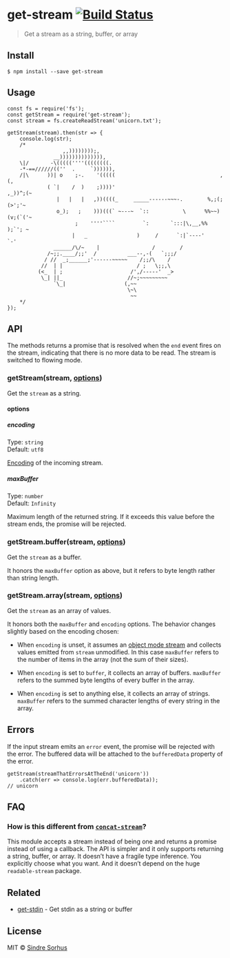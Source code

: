 get-stream [![Build Status](https://travis-ci.org/sindresorhus/get-stream.svg?branch=master)](https://travis-ci.org/sindresorhus/get-stream)
============================================================================================================================================

> Get a stream as a string, buffer, or array

Install
-------

    $ npm install --save get-stream

Usage
-----

    const fs = require('fs');
    const getStream = require('get-stream');
    const stream = fs.createReadStream('unicorn.txt');

    getStream(stream).then(str => {
        console.log(str);
        /*
                      ,,))))))));,
                   __)))))))))))))),
        \|/       -\(((((''''((((((((.
        -*-==//////((''  .     `)))))),
        /|\      ))| o    ;-.    '(((((                                  ,(,
                 ( `|    /  )    ;))))'                               ,_))^;(~
                    |   |   |   ,))((((_     _____------~~~-.        %,;(;(>';'~
                    o_);   ;    )))(((` ~---~  `::           \      %%~~)(v;(`('~
                          ;    ''''````         `:       `:::|\,__,%%    );`'; ~
                         |   _                )     /      `:|`----'     `-'
                   ______/\/~    |                 /        /
                 /~;;.____/;;'  /          ___--,-(   `;;;/
                / //  _;______;'------~~~~~    /;;/\    /
               //  | |                        / ;   \;;,\
              (<_  | ;                      /',/-----'  _>
               \_| ||_                     //~;~~~~~~~~~
                   `\_|                   (,~~
                                           \~\
                                            ~~
        */
    });

API
---

The methods returns a promise that is resolved when the `end` event fires on the stream, indicating that there is no more data to be read. The stream is switched to flowing mode.

### getStream(stream, [options](#options))

Get the `stream` as a string.

#### options

##### encoding

Type: `string`  
Default: `utf8`

[Encoding](https://nodejs.org/api/buffer.html#buffer_buffer) of the incoming stream.

##### maxBuffer

Type: `number`  
Default: `Infinity`

Maximum length of the returned string. If it exceeds this value before the stream ends, the promise will be rejected.

### getStream.buffer(stream, [options](#options))

Get the `stream` as a buffer.

It honors the `maxBuffer` option as above, but it refers to byte length rather than string length.

### getStream.array(stream, [options](#options))

Get the `stream` as an array of values.

It honors both the `maxBuffer` and `encoding` options. The behavior changes slightly based on the encoding chosen:

-   When `encoding` is unset, it assumes an [object mode stream](https://nodesource.com/blog/understanding-object-streams/) and collects values emitted from `stream` unmodified. In this case `maxBuffer` refers to the number of items in the array (not the sum of their sizes).

-   When `encoding` is set to `buffer`, it collects an array of buffers. `maxBuffer` refers to the summed byte lengths of every buffer in the array.

-   When `encoding` is set to anything else, it collects an array of strings. `maxBuffer` refers to the summed character lengths of every string in the array.

Errors
------

If the input stream emits an `error` event, the promise will be rejected with the error. The buffered data will be attached to the `bufferedData` property of the error.

    getStream(streamThatErrorsAtTheEnd('unicorn'))
        .catch(err => console.log(err.bufferedData));
    // unicorn

FAQ
---

### How is this different from [`concat-stream`](https://github.com/maxogden/concat-stream)?

This module accepts a stream instead of being one and returns a promise instead of using a callback. The API is simpler and it only supports returning a string, buffer, or array. It doesn’t have a fragile type inference. You explicitly choose what you want. And it doesn’t depend on the huge `readable-stream` package.

Related
-------

-   [get-stdin](https://github.com/sindresorhus/get-stdin) - Get stdin as a string or buffer

License
-------

MIT © [Sindre Sorhus](https://sindresorhus.com)
